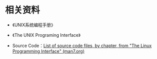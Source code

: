 # 相关资料

- 《UNIX系统编程手册》
- 《The UNIX Programing Interface》

- Source Code：[List of source code files, by chapter, from "The Linux Programming Interface" (man7.org)](https://man7.org/tlpi/code/online/all_files_by_chapter.html)

